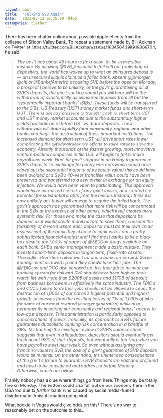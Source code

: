 ```yaml
---
layout: post
title:  "Talking SVB Again"
date:   2023-03-12 00:35:00 -0400
categories: blather
---
```

There has been chatter online about possible ripple effects from the collapse of Silicon Valley Bank.  To repeat a statement made by Bill Ackman on Twitter at <https://twitter.com/BillAckman/status/1634564398919368704>, he said:

>*The gov’t has about 48 hours to fix a-soon-to-be-irreversible mistake. By allowing 
@SVB_Financial to fail without protecting all depositors, the world has woken up to what an uninsured deposit is — an unsecured illiquid claim on a failed bank. Absent @jpmorgan @citi or @BankofAmerica acquiring SVB before the open on Monday, a prospect I believe to be unlikely, or the gov’t guaranteeing all of SVB’s deposits, the giant sucking sound you will hear will be the withdrawal of substantially all uninsured deposits from all but the ‘systemically important banks’ (SIBs). These funds will be transferred to the SIBs, US Treasury (UST) money market funds and short-term UST. There is already pressure to transfer cash to short-term UST and UST money market accounts due to the substantially higher yields available on risk-free UST vs. bank deposits. These withdrawals will drain liquidity from community, regional and other banks and begin the destruction of these important institutions. The increased demand for short-term UST will drive short rates lower complicating the @federalreserve’s efforts to raise rates to slow the economy. Already thousands of the fastest growing, most innovative venture-backed companies in the U.S. will begin to fail to make payroll next week. Had the gov’t stepped in on Friday to guarantee SVB’s deposits (in exchange for penny warrants which would have wiped out the substantial majority of its equity value) this could have been avoided and SVB’s 40-year franchise value could have been preserved and transferred to a new owner in exchange for an equity injection. We would have been open to participating. This approach would have minimized the risk of any gov’t losses, and created the potential for substantial profits from the rescue. Instead, I think it is now unlikely any buyer will emerge to acquire the failed bank. The gov’t’s approach has guaranteed that more risk will be concentrated in the SIBs at the expense of other banks, which itself creates more systemic risk. For those who make the case that depositors be damned as it would create moral hazard to save them, consider the feasibility of a world where each depositor must do their own credit assessment of the bank they choose to bank with. I am a pretty sophisticated financial analyst and I find most banks to be a black box despite the 1,000s of pages of @SECGov filings available on each bank. SVB’s senior management made a basic mistake. They invested short-term deposits in longer-term, fixed-rate assets. Thereafter short-term rates went up and a bank run ensued. Senior management screwed up and they should lose their jobs. The @FDICgov and OCC also screwed up. It is their job to monitor our banking system for risk and SVB should have been high on their watch list with more than $200B of assets and $170B of deposits from business borrowers in effectively the same industry. The FDIC’s and OCC’s failure to do their jobs should not be allowed to cause the destruction of 1,000s of our nation’s highest potential and highest growth businesses (and the resulting losses of 10s of 1,000s of jobs for some of our most talented younger generation) while also permanently impairing our community and regional banks’ access to low-cost deposits. This administration is particularly opposed to concentrations of power. Ironically, its approach to SVB’s failure guarantees duopolistic banking risk concentration in a handful of SIBs. My back-of-the envelope review of SVB’s balance sheet suggests that even in a liquidation, depositors should eventually get back about 98% of their deposits, but eventually is too long when you have payroll to meet next week. So even without assigning any franchise value to SVB, the cost of a gov’t guarantee of SVB deposits would be minimal. On the other hand, the unintended consequences of the gov’t’s failure to guarantee SVB deposits are vast and profound and need to be considered and addressed before Monday. Otherwise, watch out below.*

Frankly nobody has a clue where things go from here.  Things may be totally fine on Monday.  The bottom could also fall out on our economy here in the USA too due to *further* bank runs caused by social media-fueled disinformation/misinformation going viral.

What bookie in Vegas would give odds on this?  There's no way to reasonably bet on the outcome to this...
